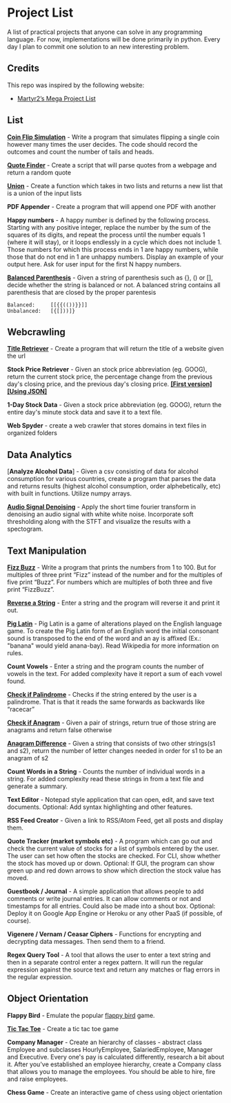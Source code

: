 # Project List

A list of practical projects that anyone can solve in any programming language. For now, implementations will be done primarily in python. Every day I plan to commit one solution to an new interesting problem.

Credits
---

This repo was inspired by the following website:

* [Martyr2’s Mega Project List](http://www.dreamincode.net/forums/topic/78802-martyr2s-mega-project-ideas-list/)

List
---

[**Coin Flip Simulation**](https://github.com/Souloist/Projects/blob/master/solutions/Coin_Flip_Simulation.py) - Write a program that simulates flipping a single coin however many times the user decides. The code should record the outcomes and count the number of tails and heads.

[**Quote Finder**](https://github.com/Souloist/Projects/blob/master/solutions/random_quote.py) - Create a script that will parse quotes from a webpage and return a random quote

[**Union**](https://github.com/Souloist/Projects/blob/master/solutions/union.java) - Create a function which takes in two lists and returns a new list that is a union of the input lists

**PDF Appender** - Create a program that will append one PDF with another

**Happy numbers** - A happy number is defined by the following process. Starting with any positive integer, replace the number by the sum of the squares of its digits, and repeat the process until the number equals 1 (where it will stay), or it loops endlessly in a cycle which does not include 1. Those numbers for which this process ends in 1 are happy numbers, while those that do not end in 1 are unhappy numbers. Display an example of your output here. Ask for user input for the first N happy numbers.

[**Balanced Parenthesis**](https://github.com/Souloist/Projects/blob/master/solutions/isBalanced.py) - Given a string of parenthesis such as {}, () or [], decide whether the string is balanced or not. A balanced string contains all parenthesis that are closed by the proper parentesis

``` 
Balanced:     [[{{(())}}]]
Unbalanced:   [{[]))]}
```
Webcrawling
---

[**Title Retriever**](https://github.com/Souloist/Projects/blob/master/solutions/title_retriever.py) - Create a program that will return the title of a website given the url

**Stock Price Retriever** - Given an stock price abbreviation (eg. GOOG), return the current stock price, the percentage change from the previous day's closing price, and the previous day's closing price. [**[First version]**](https://github.com/Souloist/Projects/blob/master/solutions/get_stock_data.py) [**[Using JSON]**](https://github.com/Souloist/Projects/blob/master/solutions/get_stock_data_json.py)

**1-Day Stock Data** - Given a stock price abbreviation (eg. GOOG), return the entire day's minute stock data and save it to a text file.

**Web Spyder** - create a web crawler that stores domains in text files in organized folders

Data Analytics
---

[**Analyze Alcohol Data**] - Given a csv consisting of data for alcohol consumption for various countries, create a program that parses the data and returns results (highest alcohol consumption, order alphebetically, etc) with built in functions. Utilize numpy arrays. 

[**Audio Signal Denoising**]() - Apply the short time fourier transform in denoising an audio signal with white white noise. Incorporate soft thresholding along with the STFT and visualize the results with a spectogram. 


Text Manipulation 
---

[**Fizz Buzz**](https://github.com/Souloist/Projects/blob/master/solutions/fizz_buzz.py) - Write a program that prints the numbers from 1 to 100. But for multiples of three print “Fizz” instead of the number and for the multiples of five print “Buzz”. For numbers which are multiples of both three and five print “FizzBuzz”.

[**Reverse a String**](https://github.com/Souloist/Projects/blob/master/solutions/reverse_string.py) - Enter a string and the program will reverse it and print it out.

[**Pig Latin**](https://github.com/Souloist/Projects/blob/master/solutions/pig_latin.py) - Pig Latin is a game of alterations played on the English language game. To create the Pig Latin form of an English word the initial consonant sound is transposed to the end of the word and an ay is affixed (Ex.: "banana" would yield anana-bay). Read Wikipedia for more information on rules.

**Count Vowels** - Enter a string and the program counts the number of vowels in the text. For added complexity have it report a sum of each vowel found.

[**Check if Palindrome**](https://github.com/Souloist/Projects/blob/master/solutions/isPalindrome.java) - Checks if the string entered by the user is a palindrome. That is that it reads the same forwards as backwards like “racecar”

[**Check if Anagram**](https://github.com/Souloist/Projects/blob/master/solutions/isAnagram.py) - Given a pair of strings, return true of those string are anagrams and return false otherwise

[**Anagram Difference**](https://github.com/Souloist/Projects/blob/master/solutions/anagramCount.cs) - Given a string that consists of two other strings(s1 and s2), return the number of letter changes needed in order for s1 to be an anagram of s2

**Count Words in a String** - Counts the number of individual words in a string. For added complexity read these strings in from a text file and generate a summary.

**Text Editor** - Notepad style application that can open, edit, and save text documents. Optional: Add syntax highlighting and other features.

**RSS Feed Creator** - Given a link to RSS/Atom Feed, get all posts and display them.

**Quote Tracker (market symbols etc)** - A program which can go out and check the current value of stocks for a list of symbols entered by the user. The user can set how often the stocks are checked. For CLI, show whether the stock has moved up or down. Optional: If GUI, the program can show green up and red down arrows to show which direction the stock value has moved.

**Guestbook / Journal** - A simple application that allows people to add comments or write journal entries. It can allow comments or not and timestamps for all entries. Could also be made into a shout box. Optional: Deploy it on Google App Engine or Heroku or any other PaaS (if possible, of course).

**Vigenere / Vernam / Ceasar Ciphers** - Functions for encrypting and decrypting data messages. Then send them to a friend.

**Regex Query Tool** - A tool that allows the user to enter a text string and then in a separate control enter a regex pattern. It will run the regular expression against the source text and return any matches or flag errors in the regular expression.

Object Orientation
---

**Flappy Bird** - Emulate the popular [flappy bird](http://flappybird.io/) game.

[**Tic Tac Toe**](https://github.com/Souloist/Projects/blob/master/solutions/tic_tac_toe.rb) - Create a tic tac toe game

**Company Manager** - Create an hierarchy of classes - abstract class Employee and subclasses HourlyEmployee, SalariedEmployee, Manager and Executive. Every one's pay is calculated differently, research a bit about it. After you've established an employee hierarchy, create a Company class that allows you to manage the employees. You should be able to hire, fire and raise employees.

**Chess Game** - Create an interactive game of chess using object orientation 

